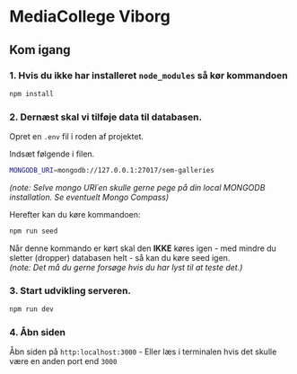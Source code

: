 # MediaCollege Viborg

## Kom igang

### 1. Hvis du ikke har installeret `node_modules` så kør kommandoen

```bash
npm install
```

### 2. Dernæst skal vi tilføje data til databasen.

Opret en `.env` fil i roden af projektet.

Indsæt følgende i filen.

```bash
MONGODB_URI=mongodb://127.0.0.1:27017/sem-galleries
```

_(note: Selve mongo URI´en skulle gerne pege på din local MONGODB installation. Se eventuelt Mongo Compass)_

Herefter kan du køre kommandoen:

```bash
npm run seed
```

Når denne kommando er kørt skal den **IKKE** køres igen - med mindre du sletter (dropper) databasen helt - så kan du køre seed igen.  
_(note: Det må du gerne forsøge hvis du har lyst til at teste det.)_

### 3. Start udvikling serveren.

```bash
npm run dev
```

### 4. Åbn siden

Åbn siden på `http:localhost:3000` - Eller læs i terminalen hvis det skulle være en anden port end `3000`
